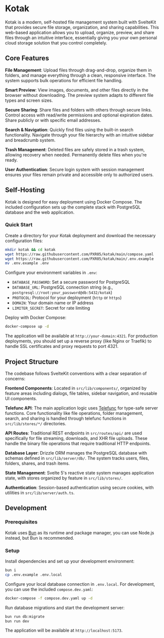 # Kotak

Kotak is a modern, self-hosted file management system built with SvelteKit that provides secure file storage, organization, and sharing capabilities. This web-based application allows you to upload, organize, preview, and share files through an intuitive interface, essentially giving you your own personal cloud storage solution that you control completely.

## Core Features

**File Management**: Upload files through drag-and-drop, organize them in folders, and manage everything through a clean, responsive interface. The system supports bulk operations for efficient file handling.

**Smart Preview**: View images, documents, and other files directly in the browser without downloading. The preview system adapts to different file types and screen sizes.

**Secure Sharing**: Share files and folders with others through secure links. Control access with read/write permissions and optional expiration dates. Share publicly or with specific email addresses.

**Search & Navigation**: Quickly find files using the built-in search functionality. Navigate through your file hierarchy with an intuitive sidebar and breadcrumb system.

**Trash Management**: Deleted files are safely stored in a trash system, allowing recovery when needed. Permanently delete files when you're ready.

**User Authentication**: Secure login system with session management ensures your files remain private and accessible only to authorized users.

## Self-Hosting

Kotak is designed for easy deployment using Docker Compose. The included configuration sets up the complete stack with PostgreSQL database and the web application.

### Quick Start

Create a directory for your Kotak deployment and download the necessary configuration files:

```bash
mkdir kotak && cd kotak
wget https://raw.githubusercontent.com/PXR05/kotak/main/compose.yaml
wget https://raw.githubusercontent.com/PXR05/kotak/main/.env.example
mv .env.example .env
```

Configure your environment variables in `.env`:

- `DATABASE_PASSWORD`: Set a secure password for PostgreSQL
- `DATABASE_URL`: PostgreSQL connection string (e.g., `postgresql://root:your_password@db:5432/kotak`)
- `PROTOCOL`: Protocol for your deployment (`http` or `https`)
- `DOMAIN`: Your domain name or IP address
- `LIMITER_SECRET`: Secret for rate limiting

Deploy with Docker Compose:

```bash
docker-compose up -d
```

The application will be available at `http://your-domain:4321`. For production deployments, you should set up a reverse proxy (like Nginx or Traefik) to handle SSL certificates and proxy requests to port 4321.

## Project Structure

The codebase follows SvelteKit conventions with a clear separation of concerns:

**Frontend Components**: Located in `src/lib/components/`, organized by feature areas including dialogs, file tables, sidebar navigation, and reusable UI components.

**Telefunc API**: The main application logic uses [Telefunc](https://telefunc.com) for type-safe server functions. Core functionality like file operations, folder management, search, and sharing is handled through telefunc functions in `src/lib/stores/*/` directories.

**API Routes**: Traditional REST endpoints in `src/routes/api/` are used specifically for file streaming, downloads, and XHR file uploads. These handle the binary file operations that require traditional HTTP endpoints.

**Database Layer**: Drizzle ORM manages the PostgreSQL database with schemas defined in `src/lib/server/db/`. The system tracks users, files, folders, shares, and trash items.

**State Management**: Svelte 5's reactive state system manages application state, with stores organized by feature in `src/lib/stores/`.

**Authentication**: Session-based authentication using secure cookies, with utilities in `src/lib/server/auth.ts`.

## Development

### Prerequisites

Kotak uses [Bun](https://bun.sh) as its runtime and package manager, you can use Node.js instead, but Bun is recommended.

### Setup

Install dependencies and set up your development environment:

```bash
bun i
cp .env.example .env.local
```

Configure your local database connection in `.env.local`. For development, you can use the included `compose.dev.yaml`:

```bash
docker-compose -f compose.dev.yaml up -d
```

Run database migrations and start the development server:

```bash
bun run db:migrate
bun run dev
```

The application will be available at `http://localhost:5173`.
